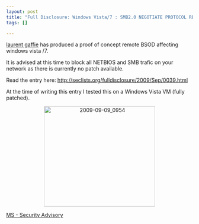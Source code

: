 ```yaml
--- 
layout: post
title: "Full Disclosure: Windows Vista/7 : SMB2.0 NEGOTIATE PROTOCOL REQUEST Remote B.S.O.D"
tags: []

---
```

<a href="http://g-laurent.blogspot.com/">laurent gaffie</a> has produced a proof of concept remote BSOD affecting windows vista /7.

It is advised at this time to block all NETBIOS and SMB trafic on your network as there is currently no patch available.

Read the entry here: <a href="http://seclists.org/fulldisclosure/2009/Sep/0039.html">http://seclists.org/fulldisclosure/2009/Sep/0039.html</a>

At the time of writing this entry I tested this on a Windows Vista VM (fully patched).
<p style="text-align: center;"><a href="http://www.saiweb.co.ukturbo.paulstamatiou.com/uploads/2009/09/2009-09-09_0954.png"><img class="aligncenter size-medium wp-image-773" title="2009-09-09_0954" src="http://www.saiweb.co.ukturbo.paulstamatiou.com/uploads/2009/09/2009-09-09_0954-300x271.png" alt="2009-09-09_0954" width="300" height="271" /></a></p>

<a href="http://www.microsoft.com/technet/security/advisory/975497.mspx">
MS - Security Advisory</a>
